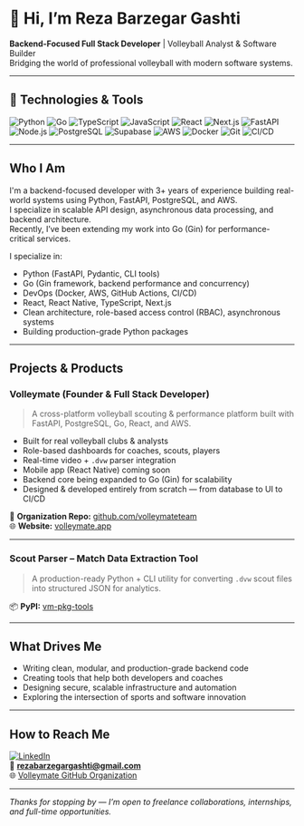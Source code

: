 # 👋 Hi, I’m Reza Barzegar Gashti

**Backend-Focused Full Stack Developer** | Volleyball Analyst & Software Builder  
Bridging the world of professional volleyball with modern software systems.

---

## 🔧 Technologies & Tools

![Python](https://img.shields.io/badge/Python-3776AB?style=for-the-badge&logo=python&logoColor=white)
![Go](https://img.shields.io/badge/-Go-00ADD8?style=for-the-badge&logo=go)
![TypeScript](https://img.shields.io/badge/TypeScript-007ACC?style=for-the-badge&logo=typescript&logoColor=white)
![JavaScript](https://img.shields.io/badge/JavaScript-F7DF1E?style=for-the-badge&logo=javascript&logoColor=black)
![React](https://img.shields.io/badge/React-20232A?style=for-the-badge&logo=react&logoColor=61DAFB)
![Next.js](https://img.shields.io/badge/Next.js-000000?style=for-the-badge&logo=nextdotjs&logoColor=white)
![FastAPI](https://img.shields.io/badge/FastAPI-009688?style=for-the-badge&logo=fastapi&logoColor=white)
![Node.js](https://img.shields.io/badge/Node.js-339933?style=for-the-badge&logo=nodedotjs&logoColor=white)
![PostgreSQL](https://img.shields.io/badge/PostgreSQL-336791?style=for-the-badge&logo=postgresql&logoColor=white)
![Supabase](https://img.shields.io/badge/Supabase-3ECF8E?style=for-the-badge&logo=supabase&logoColor=white)
![AWS](https://img.shields.io/badge/AWS-232F3E?style=for-the-badge&logo=amazonaws&logoColor=white)
![Docker](https://img.shields.io/badge/Docker-2496ED?style=for-the-badge&logo=docker&logoColor=white)
![Git](https://img.shields.io/badge/Git-F05032?style=for-the-badge&logo=git&logoColor=white)
![CI/CD](https://img.shields.io/badge/CI%2FCD-2088FF?style=for-the-badge&logo=githubactions&logoColor=white)

---

## Who I Am

I'm a backend-focused developer with 3+ years of experience building real-world systems using Python, FastAPI, PostgreSQL, and AWS.  
I specialize in scalable API design, asynchronous data processing, and backend architecture.  
Recently, I’ve been extending my work into Go (Gin) for performance-critical services.

I specialize in:
- Python (FastAPI, Pydantic, CLI tools)
- Go (Gin framework, backend performance and concurrency)
- DevOps (Docker, AWS, GitHub Actions, CI/CD)
- React, React Native, TypeScript, Next.js
- Clean architecture, role-based access control (RBAC), asynchronous systems
- Building production-grade Python packages

---

## Projects & Products

### **Volleymate** (Founder & Full Stack Developer)

> A cross-platform volleyball scouting & performance platform built with FastAPI, PostgreSQL, Go, React, and AWS.

- Built for real volleyball clubs & analysts
- Role-based dashboards for coaches, scouts, players
- Real-time video + `.dvw` parser integration
- Mobile app (React Native) coming soon
- Backend core being expanded to Go (Gin) for scalability
- Designed & developed entirely from scratch — from database to UI to CI/CD

🔗 **Organization Repo:** [github.com/volleymateteam](https://github.com/volleymateteam)  
🌐 **Website:** [volleymate.app](https://www.volleymate.app)

---

### **Scout Parser – Match Data Extraction Tool**

> A production-ready Python + CLI utility for converting `.dvw` scout files into structured JSON for analytics.

📦 **PyPI:** [vm-pkg-tools](https://pypi.org/project/vm-pkg-tools/)

---

## What Drives Me

- Writing clean, modular, and production-grade backend code  
- Creating tools that help both developers and coaches  
- Designing secure, scalable infrastructure and automation  
- Exploring the intersection of sports and software innovation

---

## How to Reach Me

[![LinkedIn](https://img.shields.io/badge/LinkedIn-0077B5?style=for-the-badge&logo=linkedin&logoColor=white)](https://www.linkedin.com/in/reza-barzegar-gashti/)  
📧 **rezabarzegargashti@gmail.com**  
🌐 [Volleymate GitHub Organization](https://github.com/volleymateteam)

---

_Thanks for stopping by — I’m open to freelance collaborations, internships, and full-time opportunities._
